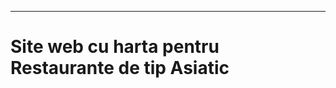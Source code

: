 ----------------------------------------------------------
# Site web cu harta pentru Restaurante de tip Asiatic

